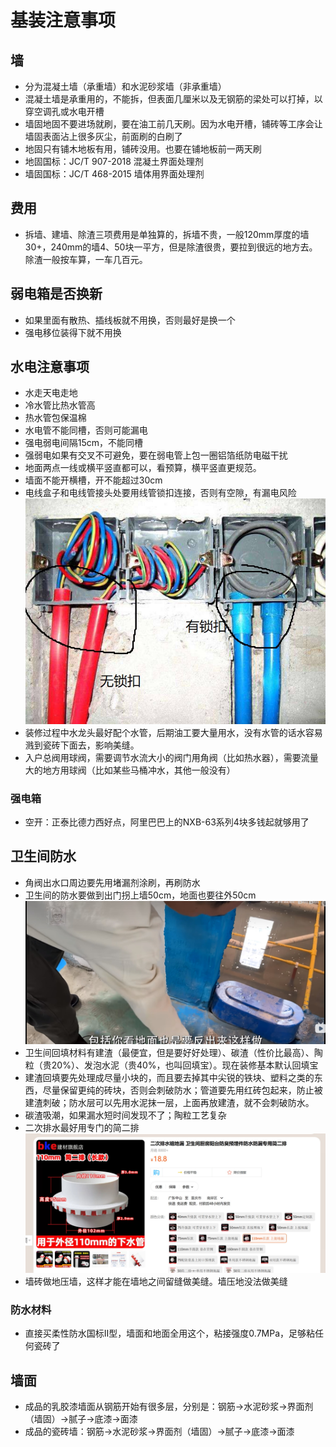 # 基装注意事项

## 墙

* 分为混凝土墙（承重墙）和水泥砂浆墙（非承重墙）
* 混凝土墙是承重用的，不能拆，但表面几厘米以及无钢筋的梁处可以打掉，以穿空调孔或水电开槽
* 墙固地固不要进场就刷，要在油工前几天刷。因为水电开槽，铺砖等工序会让墙固表面沾上很多灰尘，前面刷的白刷了
* 地固只有铺木地板有用，铺砖没用。也要在铺地板前一两天刷
* 地固国标：JC/T 907-2018 混凝土界面处理剂
* 墙固国标：JC/T 468-2015 墙体用界面处理剂

## 费用

* 拆墙、建墙、除渣三项费用是单独算的，拆墙不贵，一般120mm厚度的墙30+，240mm的墙4、50块一平方，但是除渣很贵，要拉到很远的地方去。除渣一般按车算，一车几百元。

## 弱电箱是否换新

* 如果里面有散热、插线板就不用换，否则最好是换一个
* 强电移位装得下就不用换

## 水电注意事项

* 水走天电走地
* 冷水管比热水管高
* 热水管包保温棉
* 水电管不能同槽，否则可能漏电
* 强电弱电间隔15cm，不能同槽
* 强弱电如果有交叉不可避免，要在弱电管上包一圈铝箔纸防电磁干扰
* 地面两点一线或横平竖直都可以，看预算，横平竖直更规范。
* 墙面不能开横槽，开不能超过30cm
* 电线盒子和电线管接头处要用线管锁扣连接，否则有空隙，有漏电风险
![](./img/%E7%BA%BF%E7%AE%A1%E9%94%81%E6%89%A3.jpg)
* 装修过程中水龙头最好配个水管，后期油工要大量用水，没有水管的话水容易溅到瓷砖下面去，影响美缝。
* 入户总阀用球阀，需要调节水流大小的阀门用角阀（比如热水器），需要流量大的地方用球阀（比如某些马桶冲水，其他一般没有）

### 强电箱

* 空开：正泰比德力西好点，阿里巴巴上的NXB-63系列4块多钱起就够用了

## 卫生间防水

* 角阀出水口周边要先用堵漏剂涂刷，再刷防水
* 卫生间的防水要做到出门拐上墙50cm，地面也要往外50cm
![](./img/%E5%8D%AB%E7%94%9F%E9%97%B4%E5%A4%96%E9%98%B2%E6%B0%B4.jpg)
* 卫生间回填材料有建渣（最便宜，但是要好好处理）、碳渣（性价比最高）、陶粒（贵20%）、发泡水泥（贵40%，也叫回填宝）。现在装修基本默认回填宝
* 建渣回填要先处理成尽量小块的，而且要去掉其中尖锐的铁块、塑料之类的东西，尽量保留更纯的砖块，否则会刺破防水；管道要先用红砖包起来，防止被建渣刺破；防水层可以先用水泥抹一层，上面再放建渣，就不会刺破防水。
* 碳渣吸潮，如果漏水短时间发现不了；陶粒工艺复杂
* 二次排水最好用专门的简二排
![](./img/%E7%AE%80%E4%BA%8C%E6%8E%92.jpg)
* 墙砖做地压墙，这样才能在墙地之间留缝做美缝。墙压地没法做美缝

### 防水材料

* 直接买柔性防水国标II型，墙面和地面全用这个，粘接强度0.7MPa，足够粘任何瓷砖了

## 墙面

* 成品的乳胶漆墙面从钢筋开始有很多层，分别是：钢筋->水泥砂浆->界面剂（墙固）->腻子->底漆->面漆
* 成品的瓷砖墙：钢筋->水泥砂浆->界面剂（墙固）->腻子->底漆->面漆

